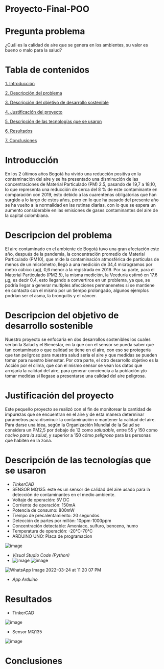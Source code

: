 # Proyecto-Final-POO
# Pregunta problema
¿Cuál es la calidad de aire que se genera en los ambientes, su valor es bueno o malo para la salud?
# Tabla de contenidos  
[1. Introducción](#introduccion)

[2. Descripción del problema](#descripcion-del-problema)

[3. Descripción del objetivo de desarrollo sostenible](descripcion-del-objetivo-de-desarrollo-sostenible)

[4. Justificación del proyecto](#justificacion-del-proyecto)

[5. Descripción de las tecnologías que se usaron](#descripcion-de-las-tecnologias-que-se-usaron)

[6. Resultados](#resultados)

[7. Conclusiones](#conclusiones)

# Introducción
En los 2 últimos años Bogotá ha vivido una reducción positiva en la contaminación del aire y se ha presentado una disminución de las concentraciones de Material Particulado (PM) 2.5, pasando de 19,7 a 18,10, lo que representa una reducción de cerca del 8 % de este contaminante en comparación con 2019, esto debido a las cuarentenas obligatorias que han surgido a lo largo de estos años, pero en lo que ha pasado del presente año se ha vuelto a la normalidad en las rutinas diarias, con lo que se espera un aumento considerable en las emisiones de gases contaminantes del aire de la capital colombiana.

# Descripcion del problema
El aire contaminado en el ambiente de Bogotá tuvo una gran afectación este año, después de la pandemia, la concentración promedio de Material Particulado (PM10), que mide la contaminación atmosférica de partículas de menos de un micrómetro, llegó a una medición de 34,4 microgramos por metro cúbico (µg), 0,6 menor a la registrada en 2019. Por su parte, para el Material Particulado (PM2.5), la misma medición, la Veeduría estimó en 17.6 µg, es decir 0,4, esto llegando a convertirce en un problema, ya que, se podría llegar a generar multiples afecciones permanenetes si se mantiene en contacto con el mismo por un tiempo prolongado, algunos ejemplos podrían ser el asma, la bronquitis y el cáncer.

# Descripcion del objetivo de desarrollo sostenible
Nuestro proyecto se enfocaría en dos desarrollos sostenibles los cuales serían la Salud y el Bienestar, en la que con el sensor se pueda saber que tan contaminado o que calidad se tiene en el aire, con eso se protegería que tan peligroso para nuestra salud sería el aire y que medidas se pueden tomar para nuestro bienestar. Por otra parte, el otro desarrollo objetivo es la Acción por el clima, que con el mismo sensor se vean los datos que arrojaría la calidad del aire, para generar conciencia a la población y/o tomar medidas si llegase a presentarse una calidad del aire peligrosa.

# Justificación del proyecto
Este pequeño proyecto se realizó con el fin de monitorear la cantidad de impurezas que se encuentran en el aire y de esta manera determinar parámetros para disminuir la contaminación o mantener la calidad del aire. Para darse una idea, según la Organización Mundial de la Salud se considera un PM2,5 por debajo de 12 como *saludable*, entre 55 y 150 como *nocivo para la salud*, y superior a 150 cómo *peligroso* para las personas que habiten en la zona.

# Descripción de las tecnologías que se usaron
- *TinkerCAD*
- SENSOR MQ135: este es un sensor de calidad del aire usado para la detección de contaminantes en el medio ambiente.
- Voltaje de operación: 5V DC
- Corriente de operación: 150mA
- Potencia de consumo: 800mW
- Tiempo de precalentamiento: 20 segundos
- Detección de partes por millón: 10ppm-1000ppm
- Concentración detectable: Amoniaco,  sulfuro, benceno, humo
- Temperatura de operación: -20°C-70°C
- ARDUINO UNO: Placa de programacion

![image](https://user-images.githubusercontent.com/99050162/160036353-e0563f85-96c9-4207-8839-f6c0e807b8a8.png)

- *Visual Studio Code (Python)*
- ![image](https://user-images.githubusercontent.com/99050162/160058740-5c632843-0451-42c4-a6c4-1dff7d7e67aa.png)
![image](https://user-images.githubusercontent.com/99050162/160059904-08f976bf-0617-404f-a7d0-b8b41301d2dd.png)


![WhatsApp Image 2022-03-24 at 11 20 07 PM](https://user-images.githubusercontent.com/87994944/160053635-4e9557dc-a30b-4f75-aeb5-a3092f933f93.jpeg)

- *App Arduino*
# Resultados
- TinkerCAD

![image](https://user-images.githubusercontent.com/99050162/160036162-550aa2fe-419a-48b8-8be2-f6e80cfafc47.png)

- Sensor MQ135

![image](https://user-images.githubusercontent.com/99050162/160047716-6f9926f1-0615-41a8-930f-179af117a688.png)


# Conclusiones

